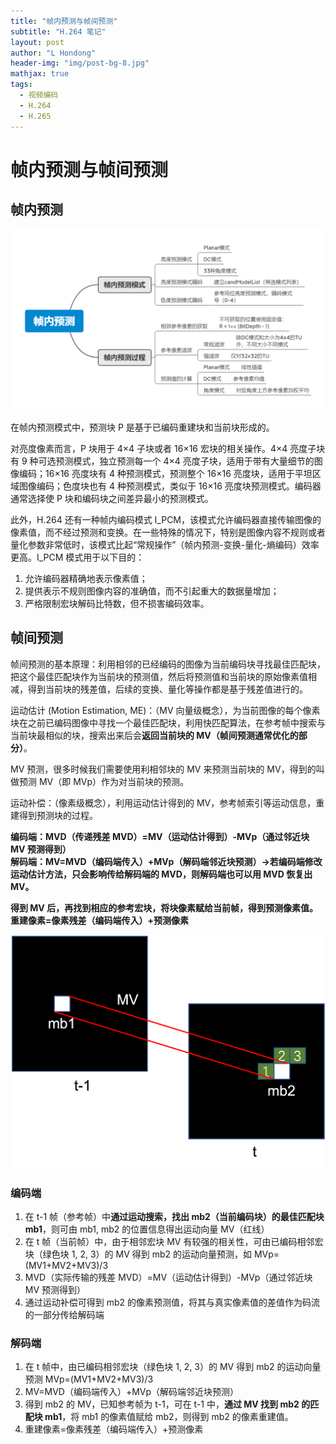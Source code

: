 ```yaml
---
title: "帧内预测与帧间预测"
subtitle: "H.264 笔记"
layout: post
author: "L Hondong"
header-img: "img/post-bg-8.jpg"
mathjax: true
tags:
  - 视频编码
  - H.264
  - H.265
---
```


# 帧内预测与帧间预测

## 帧内预测

<div align=center><img src="/images/帧内预测与帧间预测-2022-01-14-15-05-38.png" alt="帧内预测与帧间预测-2022-01-14-15-05-38" style="zoom:50%;" /></div>

在帧内预测模式中，预测块 P 是基于已编码重建块和当前块形成的。

对亮度像素而言，P 块用于 4×4 子块或者 16×16 宏块的相关操作。4×4 亮度子块有 9 种可选预测模式，独立预测每一个 4×4 亮度子块，适用于带有大量细节的图像编码；16×16 亮度块有 4 种预测模式，预测整个 16×16 亮度块，适用于平坦区域图像编码；色度块也有 4 种预测模式，类似于 16×16 亮度块预测模式。编码器通常选择使 P 块和编码块之间差异最小的预测模式。

此外，H.264 还有一种帧内编码模式 I_PCM，该模式允许编码器直接传输图像的像素值，而不经过预测和变换。在一些特殊的情况下，特别是图像内容不规则或者量化参数非常低时，该模式比起“常规操作”（帧内预测-变换-量化-熵编码）效率更高。I_PCM 模式用于以下目的：

1. 允许编码器精确地表示像素值；
2. 提供表示不规则图像内容的准确值，而不引起重大的数据量增加；
3. 严格限制宏块解码比特数，但不损害编码效率。

## 帧间预测

帧间预测的基本原理：利用相邻的已经编码的图像为当前编码块寻找最佳匹配块，把这个最佳匹配块作为当前块的预测值，然后将预测值和当前块的原始像素值相减，得到当前块的残差值，后续的变换、量化等操作都是基于残差值进行的。

运动估计 (Motion Estimation, ME)：（MV 向量级概念），为当前图像的每个像素块在之前已编码图像中寻找一个最佳匹配块，利用快匹配算法，在参考帧中搜索与当前块最相似的块，搜索出来后会**返回当前块的 MV（帧间预测通常优化的部分）**。

MV 预测，很多时候我们需要使用利相邻块的 MV 来预测当前块的 MV，得到的叫做预测 MV（即 MVp）作为对当前块的预测。

运动补偿：（像素级概念），利用运动估计得到的 MV，参考帧索引等运动信息，重建得到预测块的过程。

**编码端：MVD（传递残差 MVD）=MV（运动估计得到）-MVp（通过邻近块 MV 预测得到）**  
**解码端：MV=MVD（编码端传入）+MVp（解码端邻近块预测）->若编码端修改运动估计方法，只会影响传给解码端的 MVD，则解码端也可以用 MVD 恢复出 MV。**

**得到 MV 后，再找到相应的参考宏块，将块像素赋给当前帧，得到预测像素值。**  
**重建像素=像素残差（编码端传入）+预测像素**

<div align=center><img src="/images/MV-2022-01-12-11-08-11.png" alt="MV-2022-01-12-11-08-11" style="zoom:50%;" /></div>

### 编码端

1. 在 t-1 帧（参考帧）中**通过运动搜索，找出 mb2（当前编码块）的最佳匹配块 mb1**，则可由 mb1, mb2 的位置信息得出运动向量 MV（红线）
2. 在 t 帧（当前帧）中，由于相邻宏块 MV 有较强的相关性，可由已编码相邻宏块（绿色块 1, 2, 3）的 MV 得到 mb2 的运动向量预测，如 MVp=(MV1+MV2+MV3)/3
3. MVD（实际传输的残差 MVD）=MV（运动估计得到）-MVp（通过邻近块 MV 预测得到）
4. 通过运动补偿可得到 mb2 的像素预测值，将其与真实像素值的差值作为码流的一部分传给解码端

### 解码端

1. 在 t 帧中，由已编码相邻宏块（绿色块 1, 2, 3）的 MV 得到 mb2 的运动向量预测  MVp=(MV1+MV2+MV3)/3
2. MV=MVD（编码端传入）+MVp（解码端邻近块预测）
3. 得到 mb2 的 MV，已知参考帧为 t-1，可在 t-1 中，**通过 MV 找到 mb2 的匹配块 mb1**，将 mb1 的像素值赋给 mb2，则得到 mb2 的像素重建值。
4. 重建像素=像素残差（编码端传入）+预测像素